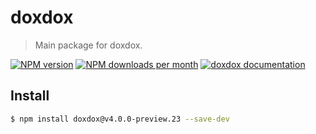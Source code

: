 # doxdox

> Main package for doxdox.

[![NPM version](https://img.shields.io/npm/v/doxdox?style=flat-square)](https://www.npmjs.org/package/doxdox)
[![NPM downloads per month](https://img.shields.io/npm/dm/doxdox?style=flat-square)](https://www.npmjs.org/package/doxdox)
[![doxdox documentation](https://img.shields.io/badge/doxdox-documentation-%23E85E95?style=flat-square)](https://doxdox.org)

## Install

```bash
$ npm install doxdox@v4.0.0-preview.23 --save-dev
```
